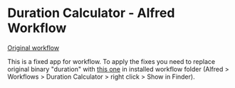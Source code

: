 # Duration Calculator - Alfred Workflow

[Original workflow](https://www.alfredforum.com/topic/4568-duration-calculator-%E2%80%94-add-and-subtract-durations-of-time/)

This is a fixed app for workflow. To apply the fixes you need to replace original binary "duration" with [this one](/unnamed777/exbankrot_lead_distributor/releases) in installed workflow folder (Alfred > Workflows > Duration Calculator > right click > Show in Finder).
